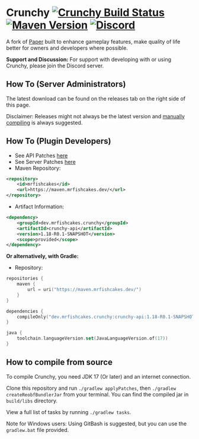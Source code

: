 
Crunchy [![Crunchy Build Status](https://img.shields.io/github/workflow/status/MrFishCakes/Crunchy/Build%20Crunchy)](https://github.com/MrFishCakes/Crunchy/actions) [![Maven Version](https://img.shields.io/maven-metadata/v?metadataUrl=https%3A%2F%2Fmaven.mrfishcakes.dev%2Freleases%2Fdev%2Fmrfishcakes%2Fcrunchy%2Fcrunchy-api%2Fmaven-metadata.xml)](https://maven.mrfishcakes.dev) [![Discord](https://img.shields.io/discord/891090110140022875.svg?label=&logo=discord&logoColor=ffffff&color=7389D8&labelColor=6A7EC2)](https://discord.gg/xkSa7Jj2Ak)
===========

A fork of [Paper](https://github.com/PaperMC/Paper/) built to enhance gameplay features, make quality of life better for owners and developers where possible.


**Support and Discussion:**
For support with developing with or using Crunchy, please join the Discord server.

How To (Server Administrators)
------
The latest download can be found on the releases tab on the right side of this page.

Disclaimer: Releases might not always be the latest version and [manually compiling](https://github.com/MrFishCakes/Crunchy#how-to-compile-from-source) is always suggested.

How To (Plugin Developers)
------
  * See API Patches [here](patches/api)
  * See Server Patches [here](patches/server)
  * Maven Repository:
```xml
<repository>
    <id>mrfishcakes</id>
    <url>https://maven.mrfishcakes.dev/</url>
</repository>
```
* Artifact Information:
```xml
<dependency>
    <groupId>dev.mrfishcakes.crunchy</groupId>
    <artifactId>crunchy-api</artifactId>
    <version>1.18-R0.1-SNAPSHOT</version>
    <scope>provided</scope>
</dependency>
 ```

**Or alternatively, with Gradle:**

* Repository:
```kotlin
repositories {
    maven {
        url = uri("https://maven.mrfishcakes.dev/")
    }
}

dependencies {
    compileOnly("dev.mrfishcakes.crunchy:crunchy-api:1.18-R0.1-SNAPSHOT")
}

java {
    toolchain.languageVersion.set(JavaLanguageVersion.of(17))
}
```
How to compile from source
------
To compile Crunchy, you need JDK 17 (Or later) and an internet connection.

Clone this repository and run `./gradlew applyPatches`, then `./gradlew createReobfBundlerJar` from your terminal. You can find the compiled jar in `build/libs` directory.

View a full list of tasks by running `./gradlew tasks`.

Note for Windows users: Using GitBash is suggested, but you can use the  `gradlew.bat` file provided.